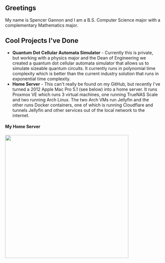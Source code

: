 ## Greetings
My name is Spencer Gannon and I am a B.S. Computer Science major with a complementary Mathematics major.

## Cool Projects I've Done 
- **Quantum Dot Cellular Automata Simulator** - Currently this is private, but working with a physics major and the Dean of Engineering we created a quantum dot cellular automata simulator that allows us to simulate sizeable quantum circuits. It currently runs in polynomial time complexity which is better than the current industry solution that runs in exponential time complexity.
- **Home Server** - This can't really be found on my GitHub, but recently I've turned a 2012 Apple Mac Pro 5.1 (see below) into a home server. It runs Proxmox VE which runs 3 virtual machines, one running TrueNAS Scale and two running Arch Linux. The two Arch VMs run Jellyfin and the other runs Docker containers, one of which is running Cloudflare and tunnels Jellyfin and other services out of the local network to the internet.

#### My Home Server

<img src="https://d2um6umu4gwssp.cloudfront.net/apple/wp-content/uploads/2018/10/mac-pro-mid-2010-main.jpg" width="400px"/>

<!--
**s-gannon/s-gannon** is a ✨ _special_ ✨ repository because its `README.md` (this file) appears on your GitHub profile.

Here are some ideas to get you started:

- 🔭 I’m currently working on ...
- 🌱 I’m currently learning ...
- 👯 I’m looking to collaborate on ...
- 🤔 I’m looking for help with ...
- 💬 Ask me about ...
- 📫 How to reach me: ...
- 😄 Pronouns: ...
- ⚡ Fun fact: ...
-->
